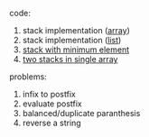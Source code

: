 code:
1. stack implementation ([array](solutions/stack_array_impl.md))
2. stack implementation ([list](solutions/stack_list_impl.md))
3. [stack with minimum element](solutions/minimum_element.md)
4. [two stacks in single array](solutions/two_stacks.md)

problems:
1. infix to postfix
2. evaluate postfix
3. balanced/duplicate paranthesis
4. reverse a string
